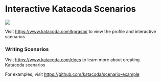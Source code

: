 # Interactive Katacoda Scenarios

[![](http://shields.katacoda.com/katacoda/kprasad/count.svg)](https://www.katacoda.com/kprasad "Get your profile on Katacoda.com")

Visit https://www.katacoda.com/kprasad to view the profile and interactive scenarios

### Writing Scenarios
Visit https://www.katacoda.com/docs to learn more about creating Katacoda scenarios

For examples, visit https://github.com/katacoda/scenario-example
